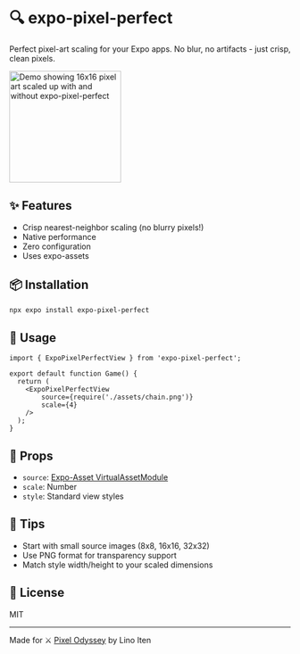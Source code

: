 # 🔍 expo-pixel-perfect

Perfect pixel-art scaling for your Expo apps. No blur, no artifacts - just crisp, clean pixels.

<image src="screenshot.png" alt="Demo showing 16x16 pixel art scaled up with and without expo-pixel-perfect" width="200">

## ✨ Features

- Crisp nearest-neighbor scaling (no blurry pixels!)
- Native performance
- Zero configuration
- Uses expo-assets

## 📦 Installation

```bash
npx expo install expo-pixel-perfect
```

## 🚀 Usage

```tsx
import { ExpoPixelPerfectView } from 'expo-pixel-perfect';

export default function Game() {
  return (
    <ExpoPixelPerfectView
        source={require('./assets/chain.png')}
        scale={4}
    />
  );
}
```

## 🎯 Props

- `source`: [Expo-Asset VirtualAssetModule](https://docs.expo.dev/versions/latest/sdk/asset/#frommodulevirtualassetmodule)
- `scale`: Number
- `style`: Standard view styles

## 🎨 Tips

- Start with small source images (8x8, 16x16, 32x32)
- Use PNG format for transparency support
- Match style width/height to your scaled dimensions

## 📝 License

MIT

---
Made for ⚔️ [Pixel Odyssey](pixel-odyssey.app) by Lino Iten